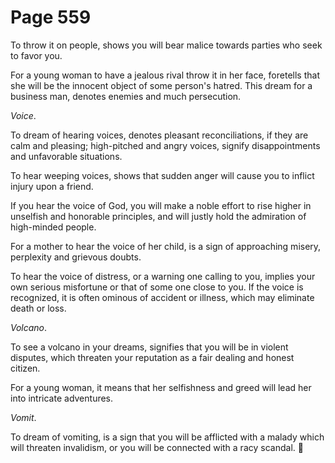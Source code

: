 # Page 559
To throw it on people, shows you will bear malice towards parties
who seek to favor you.


For a young woman to have a jealous rival throw it in her face,
foretells that she will be the innocent object of some person's hatred.
This dream for a business man, denotes enemies and much persecution.


_Voice_.


To dream of hearing voices, denotes pleasant reconciliations,
if they are calm and pleasing; high-pitched and angry voices,
signify disappointments and unfavorable situations.


To hear weeping voices, shows that sudden anger will cause you to inflict
injury upon a friend.


If you hear the voice of God, you will make a noble effort to rise higher
in unselfish and honorable principles, and will justly hold the admiration
of high-minded people.


For a mother to hear the voice of her child, is a sign of approaching misery,
perplexity and grievous doubts.


To hear the voice of distress, or a warning one calling to you,
implies your own serious misfortune or that of some one close to you.
If the voice is recognized, it is often ominous of accident or illness,
which may eliminate death or loss.


_Volcano_.


To see a volcano in your dreams, signifies that you will be
in violent disputes, which threaten your reputation as a fair
dealing and honest citizen.


For a young woman, it means that her selfishness and greed will lead
her into intricate adventures.


_Vomit_.


To dream of vomiting, is a sign that you will be afflicted with a malady
which will threaten invalidism, or you will be connected with a racy scandal.
